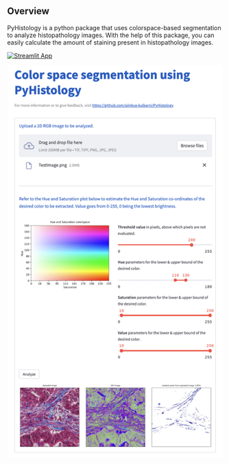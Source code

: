 ## Overview

PyHistology is a python package that uses colorspace-based segmentation to analyze histopathology images. With the help of this package, you can easily calculate the amount of staining present in histopathology images.

[![Streamlit App](https://static.streamlit.io/badges/streamlit_badge_black_white.svg)](https://pyhistology.streamlit.app/)

![alt text](https://github.com/ajinkya-kulkarni/PyHistology/blob/main/StreamlitApp.jpg)
